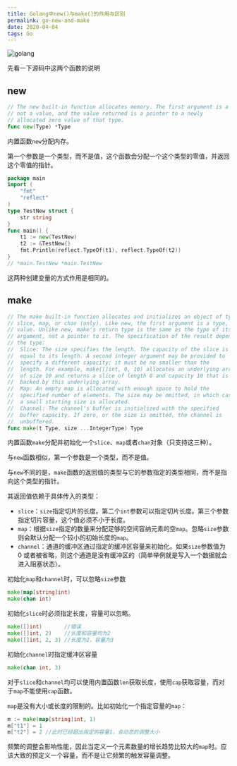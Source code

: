```yaml
---
title: Golang中new()与make()的作用与区别
permalink: go-new-and-make
date: 2020-04-04
tags: Go
---
```


![golang](https://blog-static-resources.oss-cn-beijing.aliyuncs.com/blogImg/golang.jpg)

<!--more-->

先看一下源码中这两个函数的说明

## new

```go
// The new built-in function allocates memory. The first argument is a type,
// not a value, and the value returned is a pointer to a newly
// allocated zero value of that type.
func new(Type) *Type
```

内置函数`new`分配内存。

第一个参数是一个类型，而不是值，这个函数会分配一个这个类型的零值，并返回这个零值的指针。

```go
package main
import (
	"fmt"
	"reflect"
)
type TestNew struct {
	str string
}
func main() {
	t1 := new(TestNew)
	t2 := &TestNew{}
	fmt.Println(reflect.TypeOf(t1), reflect.TypeOf(t2))
}
// *main.TestNew *main.TestNew
```

这两种创建变量的方式作用是相同的。

## make

```go
// The make built-in function allocates and initializes an object of type
// slice, map, or chan (only). Like new, the first argument is a type, not a
// value. Unlike new, make's return type is the same as the type of its
// argument, not a pointer to it. The specification of the result depends on
// the type:
//	Slice: The size specifies the length. The capacity of the slice is
//	equal to its length. A second integer argument may be provided to
//	specify a different capacity; it must be no smaller than the
//	length. For example, make([]int, 0, 10) allocates an underlying array
//	of size 10 and returns a slice of length 0 and capacity 10 that is
//	backed by this underlying array.
//	Map: An empty map is allocated with enough space to hold the
//	specified number of elements. The size may be omitted, in which case
//	a small starting size is allocated.
//	Channel: The channel's buffer is initialized with the specified
//	buffer capacity. If zero, or the size is omitted, the channel is
//	unbuffered.
func make(t Type, size ...IntegerType) Type
```

内置函数`make`分配并初始化一个`slice`、`map`或者`chan`对象（只支持这三种）。

与`new`函数相似，第一个参数是一个类型，而不是值。

与`new`不同的是，`make`函数的返回值的类型与它的参数指定的类型相同，而不是指向这个类型的指针。

其返回值依赖于具体传入的类型：

- `slice`：`size`指定切片的长度。第二个`int`参数可以指定切片长度。第三个参数指定切片容量，这个值必须不小于长度。
- `map`：根据`size`指定的数量来分配足够的空间容纳元素的空`map`。忽略`size`参数则会默认分配一个较小的初始长度的`map`。
- `channel`：通道的缓冲区通过指定的缓冲区容量来初始化。如果`size`参数值为 0 或者被省略，则这个通道是没有缓冲区的（简单举例就是写入一个数据就会进入阻塞状态）。



初始化`map`和`channel`时，可以忽略`size`参数

```go
make(map[string]int)
make(chan int)
```

初始化`slice`时必须指定长度，容量可以忽略。

```go
make([]int)       //错误
make([]int, 2)    //长度和容量均为2
make([]int, 2, 3) //长度为2，容量为3
```

初始化`channel`时指定缓冲区容量

```go
make(chan int, 3) 
```

对于`slice`和`channel`均可以使用内置函数`len`获取长度，使用`cap`获取容量，而对于`map`不能使用`cap`函数。



`map`是没有大小或长度的限制的。比如初始化一个指定容量的`map`：

```go
m := make(map[string]int, 1)
m["t1"] = 1
m["t2"] = 2 //此时已经超出指定的容量1，会动态的调整大小
```

频繁的调整会影响性能，因此当定义一个元素数量的增长趋势比较大的`map`时。应该大致的预定义一个容量，而不是让它频繁的触发容量调整。



